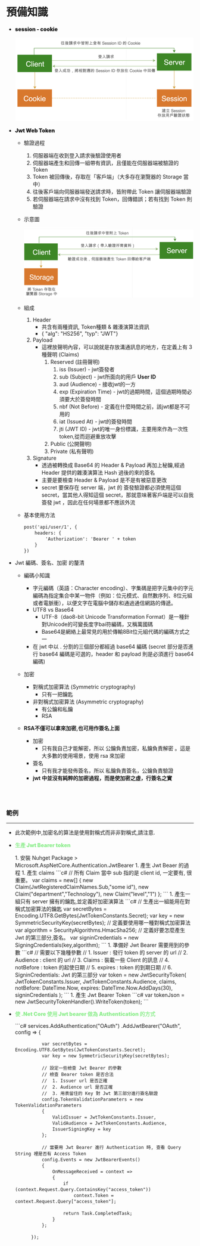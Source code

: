 # 預備知識

* <p style="font-weight:900;">session - cookie</p>

    ![image](/image/SessionCookie.png)


* <p style="font-weight:900;">Jwt Web Token</p>

    - 驗證過程
        1. 伺服器端在收到登入請求後驗證使用者
        1. 伺服器端產生和回傳一組帶有資訊，且僅能在伺服器端被驗證的 Token
        1. Token 被回傳後，存取在「客戶端」（大多存在瀏覽器的 Storage 當中）
        1. 往後客戶端向伺服器端發送請求時，皆附帶此 Token 讓伺服器端驗證
        1. 若伺服器端在請求中沒有找到 Token，回傳錯誤；若有找到 Token 則驗證

    - 示意圖
    
        ![image](/image/JWT.png)

    - 組成
        1. Header
            - 共含有兩種資訊, Token種類 & 雜湊演算法資訊
            - { "alg": "HS256", "typ": "JWT"}
        1. Payload
            - 這裡放聲明內容，可以說就是存放溝通訊息的地方，在定義上有 3 種聲明 (Claims)
                1. Reserved (註冊聲明)
                    1. iss (Issuer) - jwt簽發者
                    1. sub (Subject) - jwt所面向的用戶 **User ID**
                    1. aud (Audience) - 接收jwt的一方
                    1. exp (Expiration Time) - jwt的過期時間，這個過期時間必須要大於簽發時間
                    1. nbf (Not Before) - 定義在什麼時間之前，該jwt都是不可用的
                    1. iat (Issued At) - jwt的簽發時間
                    1. jti (JWT ID) - jwt的唯一身份標識，主要用來作為一次性token,從而迴避重放攻擊
                1. Public (公開聲明)
                1. Private (私有聲明)
        1. Signature
            - 透過被轉換成 Base64 的 Header & Payload 再加上秘鑰,經過 Header 提供的雜湊演算法 Hash 過後的來的簽名
            - 主要是要檢查 Header & Payload 是不是有被惡意更改
            - secret 要保存在 server 端，jwt 的 簽發驗證都必須使用這個 secret，當其他人得知這個 secret，那就意味著客戶端是可以自我簽發 jwt ，因此在任何場景都不應該外流

    - 基本使用方法
        ``` 
        post('api/user/1', {
            headers: {
                'Authorization': 'Bearer ' + token
            }
        })
        ```
    
* Jwt 編碼、簽名、加密 的釐清
    
    * 編碼小知識
        * 字元編碼（英語：Character encoding）、字集碼是把字元集中的字元編碼為指定集合中某一物件（例如：位元模式、自然數序列、8位元組或者電脈衝），以便文字在電腦中儲存和通過通信網路的傳遞。
        * UTF8 vs Base64
            * UTF-8（dao8-bit Unicode Transformation Format）是一種針對Unicode的可變長度字bai符編碼，又稱萬國碼
            * Base64是網絡上最常見的用於傳輸8Bit位元組代碼的編碼方式之一
        * 在 jwt 中以 . 分割的三個部分都經過 base64 編碼 (secret 部分是否進行 base64 編碼是可選的，header 和 payload 則是必須進行 base64 編碼)
    
    * 加密
        * 對稱式加密算法 (Symmetric cryptography)
            - 只有一把鑰匙
        * 非對稱式加密算法 (Asymmetric cryptography)
            - 有公鑰和私鑰
            - RSA
    
    * **RSA不僅可以拿來加密,也可用作簽名上面**
        - 加密
            - 只有我自己才能解密，所以 公鑰負責加密，私鑰負責解密 。這是大多數的使用場景，使用 rsa 來加密
        - 簽名
            - 只有我才能發佈簽名，所以 私鑰負責簽名，公鑰負責驗證 
        - **jwt 中並沒有純粹的加密過程，而是使加密之虛，行簽名之實**

<br><br>    

### 範例
___
* 此次範例中,加密名的算法是使用對稱式而非非對稱式,請注意.

* <p style="color:lightgreen; font-weight:900;">生產 Jwt Bearer token</p>
    1. 安裝 Nuhget Package
        > Microsoft.AspNetCore.Authentication.JwtBearer
    1. 產生 Jwt Beaer 的過程
        1. 產生 claims
            ```c# 
            // 所有 Claim 當中 sub 指的是 client id, 一定要有, 很重要。
            var claims = new[]
            {
                new Claim(JwtRegisteredClaimNames.Sub,"some id"),
                new Claim("department","Technology"),
                new Claim("level","1")
            };
            ```
        1. 產生一組只有 server 擁有的鑰匙,並定義好加密演算法
            ```c#
            // 生產出一組能用在對稱式加密算法的鑰匙
            var secretBytes = Encoding.UTF8.GetBytes(JwtTokenConstants.Secret);
            var key = new SymmetricSecurityKey(secretBytes);
            // 定義要使用哪一種對稱式加密算法
            var algorithm = SecurityAlgorithms.HmacSha256;
            // 定義好要怎麼產生 Jwt 的第三部分,簽名。
            var signinCredentials = new SigningCredentials(key,algorithm);
            ```
        1. 準備好 Jwt Bearer 需要用到的參數
            ```c#
            // 需要以下幾種參數
            //  1. Issuer           : 發行 token 的 server 的 url 
            //  2. Audience         : client 的 url
            //  3. Claims           : 裝載一些 Client 的訊息
            //  4. notBefore        : token 的起使日期
            //  5. expires          : token 的到期日期         
            //  6. SigninCredentials: Jwt 的第三部分
            var token = new JwtSecurityToken(
                JwtTokenConstants.Issuer,
                JwtTokenConstants.Audience,
                claims,
                notBefore: DateTime.Now,
                expires: DateTime.Now.AddDays(30),
                signinCredentials
            );
            ```
        1. 產生 Jwt Bearer Token
            ```c# 
            var tokenJson = new JwtSecurityTokenHandler().WriteToken(token);
            ```

* <p style="color:lightgreen; font-weight:900;">使 .Net Core 使用 Jwt bearer 做為 Authentication 的方式</p>
    ```c#
    services.AddAuthentication("OAuth")
            .AddJwtBearer("OAuth", config => {

                var secretBytes = Encoding.UTF8.GetBytes(JwtTokenConstants.Secret);
                var key = new SymmetricSecurityKey(secretBytes);

                // 設定一些檢查 Jwt Bearer 的參數
                // 檢查 Bearer token 是否合法
                //  1. Issuer url 是否正確
                //  2. Audience url 是否正確
                //  3. 用表留住的 Key 對 Jwt 第三部分進行簽名驗證
                config.TokenValidationParameters = new TokenValidationParameters
                {
                    ValidIssuer = JwtTokenConstants.Issuer,
                    ValidAudience = JwtTokenConstants.Audience,
                    IssuerSigningKey = key
                };

                // 當要用 Jwt Bearer 進行 Authentication 時, 查看 Query String 裡是否有 Access Token
                config.Events = new JwtBearerEvents()
                {
                    OnMessageReceived = context =>
                    {
                        if (context.Request.Query.ContainsKey("access_token"))
                            context.Token = context.Request.Query["access_token"];

                        return Task.CompletedTask;
                    }
                };

            });
    ```